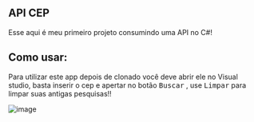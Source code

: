 ## API CEP
Esse aqui é meu primeiro projeto consumindo uma API no C#!

## Como usar:
Para utilizar este app depois de clonado você deve abrir ele no Visual studio, basta inserir o cep e apertar no botão <kbd>Buscar</kbd> , use <kbd>Limpar</kbd> para limpar suas antigas pesquisas!!

![image](https://github.com/LucasAdao/ApiCep/assets/100219854/b003c195-1036-4aff-9da0-93232c973a1d)
